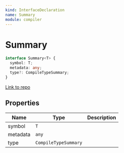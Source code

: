```yaml
---
kind: InterfaceDeclaration
name: Summary
module: compiler
---
```


# Summary

```ts
interface Summary<T> {
  symbol: T;
  metadata: any;
  type?: CompileTypeSummary;
}
```

[Link to repo](https://github.com/timdeschryver/angular/blob/master/packages/compiler/src/summary_resolver.ts#L11-L15)

## Properties

| Name     | Type                 | Description |
| -------- | -------------------- | ----------- |
| symbol   | `T`                  |             |
| metadata | `any`                |             |
| type     | `CompileTypeSummary` |             |
